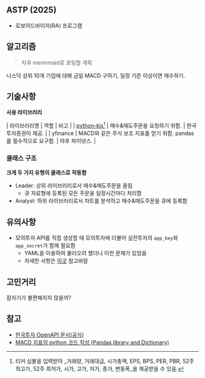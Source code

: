 ## ASTP (2025)

- 로보어드바이저(RA) 프로그램

## 알고리즘

> 차후 memrmaid로 포팅할 계획

나스닥 상위 10개 기업에 대해 금일 MACD 구하기, 일정 기준 이상이면 매수하기.

## 기술사항

**사용 라이브러리**

| 라이브러리명 | 역할 | 비고 |
| [python-kis](https://github.com/Soju06/python-kis)[^1] | 매수&매도주문을 요청하기 위함. | 한국투자증권이 제공. |
| yfinance | MACD와 같은 주식 보조 지표를 얻기 위함. pandas를 필수적으로 요구함. | 야후 파이낸스. |

[^1]: 티커 심볼을 입력받아 _거래량, 거래대금, 시가총액, EPS, BPS, PER, PBR, 52주 최고가, 52주 최저가, 시가, 고가, 저가, 종가, 변동폭_을 제공받을 수 있음.

### 클래스 구조

**크게 두 가지 유형의 클래스로 작동함**

- Leader: 상위 라이브러리로서 매수&매도주문을 올림
    - 큐 자료형에 등록된 모든 주문을 일정시간마다 처리함
- Analyst: 하위 라이브러리로서 차트를 분석하고 매수&매도주문을 큐에 등록함

## 유의사항

- 모의투자 API를 직접 생성할 때 모의투자에 더불어 실전투자의 `app_key`와 `app_secret`가 함께 필요함
    - YAML을 이용하여 불러오려 했더니 이런 문제가 있었음
    - 자세한 사항은 [이곳](https://github.com/Soju06/python-kis/issues/39) 참고바람

## 고민거리

잠자기가 불편해지지 않을까?

## 참고

- [한국투자 OpenAPI 문서(공식)](https://apiportal.koreainvestment.com/apiservice/oauth2#L_5c87ba63-740a-4166-93ac-803510bb9c02)
- [MACD 지표의 python 코드 작성 (Pandas library and Dictionary)](https://pioneergu.github.io/posts/macd-code/#%EC%8B%A4%EC%8B%9C%EA%B0%84-macd-%EC%A7%80%ED%91%9C-%EB%AA%A8%EC%9D%98-%EA%B3%84%EC%82%B0)